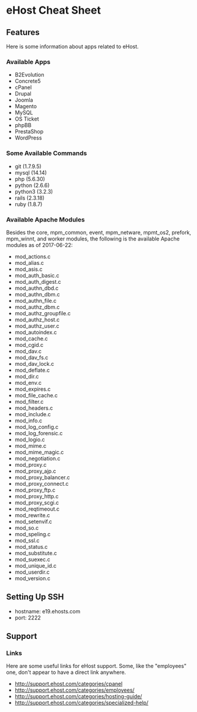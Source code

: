 # eHost Cheat Sheet


## Features

Here is some information about apps related to eHost.

### Available Apps

* B2Evolution
* Concrete5
* cPanel
* Drupal
* Joomla
* Magento
* MySQL
* OS Ticket
* phpBB
* PrestaShop
* WordPress

### Some Available Commands

* git (1.7.9.5)
* mysql (14.14)
* php (5.6.30)
* python (2.6.6)
* python3 (3.2.3)
* rails (2.3.18)
* ruby (1.8.7)

### Available Apache Modules

Besides the core, mpm_common, event, mpm_netware, mpmt_os2, prefork,
mpm_winnt, and worker modules, the following is the available Apache modules
as of 2017-06-22:

* mod_actions.c
* mod_alias.c
* mod_asis.c
* mod_auth_basic.c
* mod_auth_digest.c
* mod_authn_dbd.c
* mod_authn_dbm.c
* mod_authn_file.c
* mod_authz_dbm.c
* mod_authz_groupfile.c
* mod_authz_host.c
* mod_authz_user.c
* mod_autoindex.c
* mod_cache.c
* mod_cgid.c
* mod_dav.c
* mod_dav_fs.c
* mod_dav_lock.c
* mod_deflate.c
* mod_dir.c
* mod_env.c
* mod_expires.c
* mod_file_cache.c
* mod_filter.c
* mod_headers.c
* mod_include.c
* mod_info.c
* mod_log_config.c
* mod_log_forensic.c
* mod_logio.c
* mod_mime.c
* mod_mime_magic.c
* mod_negotiation.c
* mod_proxy.c
* mod_proxy_ajp.c
* mod_proxy_balancer.c
* mod_proxy_connect.c
* mod_proxy_ftp.c
* mod_proxy_http.c
* mod_proxy_scgi.c
* mod_reqtimeout.c
* mod_rewrite.c
* mod_setenvif.c
* mod_so.c
* mod_speling.c
* mod_ssl.c
* mod_status.c
* mod_substitute.c
* mod_suexec.c
* mod_unique_id.c
* mod_userdir.c
* mod_version.c


## Setting Up SSH

* hostname: e19.ehosts.com
* port: 2222


## Support

### Links

Here are some useful links for eHost support.  Some, like the "employees" one, don't
appear to have a direct link anywhere.

* http://support.ehost.com/categories/cpanel
* http://support.ehost.com/categories/employees/
* http://support.ehost.com/categories/hosting-guide/
* http://support.ehost.com/categories/specialized-help/
